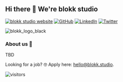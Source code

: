 ## Hi there 👋 We're blokk studio

<p> 
    <a href="https://blokk.studio" target="_blank"><img alt="blokk studio website"
        src="https://img.shields.io/badge/website-2F3C51?style=for-the-badge&logo=Website&logoColor=white"/></a>
    <a href="https://github.com/blokk-studio" target="_blank"><img alt="GitHub"
        src="https://img.shields.io/badge/GitHub-100000?style=for-the-badge&logo=github&logoColor=white"/></a>
    <a href="https://www.linkedin.com/company/blokkstudio" target="_blank"><img alt="LinkedIn"
        src="https://img.shields.io/badge/linkedin-%230077B5.svg?&style=for-the-badge&logo=linkedin&logoColor=white"/></a>
    <a href="https://twitter.com/blokkstudio" target="_blank"><img alt="Twitter"
        src="https://img.shields.io/badge/Twitter-1DA1F2?style=for-the-badge&logo=twitter&logoColor=white"/></a>
</p>

![blokk_logo_black](https://user-images.githubusercontent.com/25297591/216356213-09d21f47-b388-42bd-ab5f-475e0631d38d.png)

### About us 🫡

TBD

Looking for a job? 🤓 Apply here: [hello@blokk.studio](mailto:hello@blokk.studio).

![visitors](https://visitor-badge.glitch.me/badge?page_id=blokk-studio.count_visitors)
